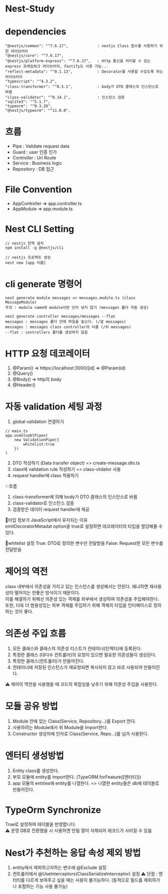 # Nest-Study

# dependencies

    "@nestjs/common": "^7.6.17",             : nestjs Class 함수를 사용하기 위한 라이브러리
    "@nestjs/core": "^7.6.17",
    "@nestjs/platform-express": "^7.6.17",   : Http 통신을 처리할 수 있는 express 프레임워크 라이브러리, Fastify도 사용 가능...
    "reflect-metadata": "^0.1.13",           : Decorator를 사용할 수있도록 하는 라이브러리
    "typescript": "^4.3.2",
    "class-transformer": "^0.5.1",           : body가 DTO 클래스의 인스턴스로 바뀜
    "class-validator": "^0.14.1",            : 인스턴스 검증
    "sqlite3": "^5.1.7",
    "typeorm": "^0.3.20",
    "@nestjs/typeorm": "^11.0.0",

# 흐름

- Pipe : Validate request data
- Guard : user 인증 인가
- Controller : Url Route
- Service : Business logic
- Repository : DB 접근

# File Convention

- AppController => app.controller.ts
- AppModule => app.module.ts

# Nest CLI Setting

```
// nestjs 전역 설치
npm install -g @nestjs/cli

// nestjs 프로젝트 생성
nest new [app 이름]
```

# cli generate 명령어

```
nest generate module messages => messages.module.ts (class MessageModule)
주의 : module name에 module이란 단어 넣지 않기 (messages 폴더 자동 생성)

nest generate controller messages/messages --flat
messages : messages 폴더 안에 파일을 놓는다. (/앞 messages)
messages : messages class controller의 이름 (/뒤 messages)
--flat : controllers 폴더를 생성하지 않음

```

# HTTP 요청 데코레이터

1. @Param() => https://localhost:3000/[id] => @Param(id)
2. @Query()
3. @Body() => http의 body
4. @Header()

# 자동 validation 세팅 과정

1. global validation 연결하기

```
// main.ts
app.useGloablPipes(
    new ValidationPipe({
        whitelist:true
    })
)
```

2. DTO 작성하기 (Data transfer object) => create-message.dto.ts
3. class에 validation rule 작성하기 => class-vlidator 사용
4. request handler에 class 적용하기

✨흐름

1. class-transformer에 의해 body가 DTO 클래스의 인스턴스로 바뀜
2. class-validator로 인스턴스 검증
3. 검증받은 데이터 request handler에 제공

🚧타입 정보가 JavaScript에서 유지되는 이유  
emitDecoratorMetadat option을 true로 설정하면 데코레이터의 타입을 할당해줄 수 있다.

🚧whitelist 설정
True: DTO로 정의한 변수만 전달받음
False: Request한 모든 변수를 전달받음

# 제어의 역전

class 내부에서 의존성을 가지고 있는 인스턴스를 생성해서는 안된다. 왜냐하면 재사용성이 떨어지는 안좋은 방식이기 때문이다.  
이를 해결하기 위해선 의존성 있는 객체를 외부에서 생성하여 의존성을 주입해야한다.  
또한, 더욱 더 범용성있는 외부 객체를 주입하기 위해 객체의 타입을 인터페이스로 정의하는 것이 좋다.

# 의존성 주입 흐름

1. 모든 클래스와 클래스의 의존성 리스트가 컨테이너(인젝터)에 등록된다.
2. 특정한 클래스 (대다수 컨트롤러)의 요청이 있으면 필요한 의존성들이 생성된다.
3. 특정한 클래스(컨트롤러)가 만들어진다.
4. 컨테이너에 저장된 인스턴스가 재요청되면 복사되지 않고 바로 사용되어 만들어진다.

⚠️ 제어의 역전을 사용했을 때 코드의 복잡성을 낮추기 위해 의존성 주입을 사용한다.

# 모듈 공유 방법

1. Module 안에 있는 Class(Service, Repository...)를 Export 한다.
2. 사용하려는 Module에서 위 Module을 Import한다.
3. Constructor 생성자에 인자로 Class(Service, Repo...)를 넘겨 사용한다.

# 엔터티 생성방법

1. Entity class를 생성한다.
2. 부모 모듈에 entity를 import한다. (TypeORM.forFeature([엔터티]))
3. app 모듈의 entities에 entity를 나열한다. => 나열한 entity들은 db에 테이블로 만들어진다.

# TypeOrm Synchronize

True로 설정하여 테이블을 반영합니다.  
⚠️ 운영 DB로 전환했을 시 사용하면 안됨 열이 삭제되어 레코드가 사라질 수 있음

# Nest가 추천하는 응답 속성 제외 방법
1. entity에서 제외하고자하는 변수에 @Exclude 설정
2. 컨트롤러에서 @UseInterceptors(ClassSerializeInterceptor) 설정
⚠️ 단점 : 엔터티를 다르게 보여주고 싶을 때는 사용이 불가능하다. (동적으로 필드를 제외하거나 포함하는 기능 사용 불가능)  
